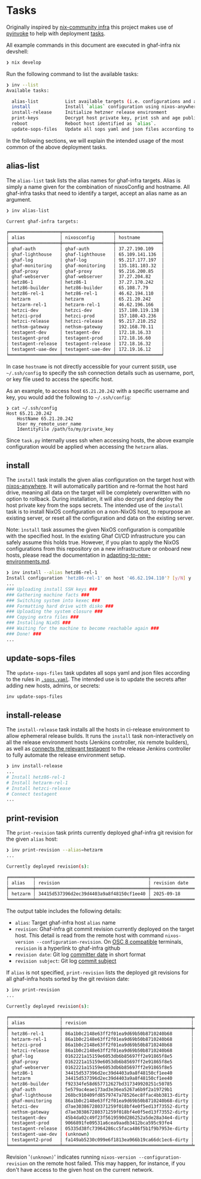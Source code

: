 <!--
SPDX-FileCopyrightText: 2022-2024 TII (SSRC) and the Ghaf contributors
SPDX-License-Identifier: CC-BY-SA-4.0
-->

# Tasks

Originally inspired by [nix-community infra](https://github.com/nix-community/infra) this project makes use of [pyinvoke](https://www.pyinvoke.org/) to help with deployment [tasks](../tasks.py).

All example commands in this document are executed in ghaf-infra nix devshell:
```bash
❯ nix develop
```

Run the following command to list the available tasks:

```bash
❯ inv --list
Available tasks:

  alias-list          List available targets (i.e. configurations and alias names)
  install             Install `alias` configuration using nixos-anywhere, deploying host private key.
  install-release     Initialize hetzner release environment
  print-keys          Decrypt host private key, print ssh and age public keys for `alias` config.
  reboot              Reboot host identified as `alias`.
  update-sops-files   Update all sops yaml and json files according to .sops.yaml rules.
```

In the following sections, we will explain the intended usage of the most common of the above deployment tasks.

## alias-list

The `alias-list` task lists the alias names for ghaf-infra targets. Alias is simply a name given for the combination of nixosConfig and hostname. All ghaf-infra tasks that need to identify a target, accept an alias name as an argument.

```bash
❯ inv alias-list

Current ghaf-infra targets:

╒═══════════════════╤═══════════════════╤═════════════════╕
│ alias             │ nixosconfig       │ hostname        │
╞═══════════════════╪═══════════════════╪═════════════════╡
│ ghaf-auth         │ ghaf-auth         │ 37.27.190.109   │
│ ghaf-lighthouse   │ ghaf-lighthouse   │ 65.109.141.136  │
│ ghaf-log          │ ghaf-log          │ 95.217.177.197  │
│ ghaf-monitoring   │ ghaf-monitoring   │ 135.181.103.32  │
│ ghaf-proxy        │ ghaf-proxy        │ 95.216.200.85   │
│ ghaf-webserver    │ ghaf-webserver    │ 37.27.204.82    │
│ hetz86-1          │ hetz86-1          │ 37.27.170.242   │
│ hetz86-builder    │ hetz86-builder    │ 65.108.7.79     │
│ hetz86-rel-1      │ hetz86-rel-1      │ 46.62.194.110   │
│ hetzarm           │ hetzarm           │ 65.21.20.242    │
│ hetzarm-rel-1     │ hetzarm-rel-1     │ 46.62.196.166   │
│ hetzci-dev        │ hetzci-dev        │ 157.180.119.138 │
│ hetzci-prod       │ hetzci-prod       │ 157.180.43.236  │
│ hetzci-release    │ hetzci-release    │ 95.217.210.252  │
│ nethsm-gateway    │ nethsm-gateway    │ 192.168.70.11   │
│ testagent-dev     │ testagent-dev     │ 172.18.16.33    │
│ testagent-prod    │ testagent-prod    │ 172.18.16.60    │
│ testagent-release │ testagent-release │ 172.18.16.32    │
│ testagent-uae-dev │ testagent-uae-dev │ 172.19.16.12    │
╘═══════════════════╧═══════════════════╧═════════════════╛

```

In case `hostname` is not directly accessible for your current `$USER`, use `~/.ssh/config` to specify the ssh connection details such as username, port, or key file used to access the specific host.

As an example, to access host `65.21.20.242` with a specific username and key, you would add the following to `~/.ssh/config`:

```
❯ cat ~/.ssh/config
Host 65.21.20.242
    HostName 65.21.20.242
    User my_remote_user_name
    IdentityFile /path/to/my/private_key
```

Since `task.py` internally uses ssh when accessing hosts, the above example configuration would be applied when accessing the `hetzarm` alias.

## install

The `install` task installs the given alias configuration on the target host with [nixos-anywhere](https://github.com/nix-community/nixos-anywhere). It will automatically partition and re-format the host hard drive, meaning all data on the target will be completely overwritten with no option to rollback. During installation, it will also decrypt and deploy the host private key from the sops secrets. The intended use of the `install` task is to install NixOS configuration on a non-NixOS host, to repurpose an existing server, or reset all the configuration and data on the existing server.

Note: `ìnstall` task assumes the given NixOS configuration is compatible with the specified host. In the existing Ghaf CI/CD infrastructure you can safely assume this holds true. However, if you plan to apply the NixOS configurations from this repository on a new infrastructure or onboard new hosts, please read the documentation in [adapting-to-new-environments.md](./adapting-to-new-environments.md).

```bash
❯ inv install --alias hetz86-rel-1
Install configuration 'hetz86-rel-1' on host '46.62.194.110'? [y/N] y
...
### Uploading install SSH keys ###
### Gathering machine facts ###
### Switching system into kexec ###
### Formatting hard drive with disko ###
### Uploading the system closure ###
### Copying extra files ###
### Installing NixOS ###
### Waiting for the machine to become reachable again ###
### Done! ###
...
```

## update-sops-files

The `update-sops-files` task updates all sops yaml and json files according to the rules in [`.sops.yaml`](../.sops.yaml). The intended use is to update the secrets after adding new hosts, admins, or secrets:

```bash
inv update-sops-files
```

## install-release

The `install-release` task installs all the hosts in ci-release environment to allow ephemeral release builds.
It runs the `install` task non-interactively on all the release environment hosts (Jenkins controller, nix remote builders), as well as [connects the relevant testagent](https://github.com/tiiuae/ghaf-infra/tree/main/hosts/hetzci#connect-test-agents) to the release Jenkins controller to fully automate the release environment setup.

```bash
❯ inv install-release
...
# Install hetz86-rel-1
# Install hetzarm-rel-1
# Install hetzci-release
# Connect testagent
...
```

## print-revision

The `print-revision` task prints currently deployed ghaf-infra git revision for the given `alias` host:

```bash
❯ inv print-revision --alias=hetzarm
...

Currently deployed revision(s):

╒═════════╤══════════════════════════════════════════╤═════════════════╤══════════════════════════════════╕
│ alias   │ revision                                 │ revision date   │ revision subject                 │
╞═════════╪══════════════════════════════════════════╪═════════════════╪══════════════════════════════════╡
│ hetzarm │ 34415d537396d2ec39d4403a9a8f48150cf1ee40 │ 2025-09-18      │ Remove older profile generations │
╘═════════╧══════════════════════════════════════════╧═════════════════╧══════════════════════════════════╛
```

The output table includes the following details:
- `alias`: Target ghaf-infra host `alias` name
- `revision`: Ghaf-infra git commit revision currently deployed on the target host. This detail is read from the remote host with command `nixos-version --configuration-revision`. On [OSC 8 compatible](https://github.com/Alhadis/OSC8-Adoption/) terminals, `revision` is a hyperlink to ghaf-infra github
- `revision date`: Git log [committer date](https://git-scm.com/docs/git-log#Documentation/git-log.txt-cs) in short format
- `revision subject`: Git log [commit subject](https://git-scm.com/docs/git-log#Documentation/git-log.txt-s)

If `alias` is not specified, `print-revision` lists the deployed git revisions for all ghaf-infra hosts sorted by the git revision date:

```bash
❯ inv print-revision
...

Currently deployed revision(s):

╒═══════════════════╤════════════════════════════════════════════════╤═════════════════╤═══════════════════════════════════════════════════════════╕
│ alias             │ revision                                       │ revision date   │ revision subject                                          │
╞═══════════════════╪════════════════════════════════════════════════╪═════════════════╪═══════════════════════════════════════════════════════════╡
│ hetz86-rel-1      │ 86a1b0c2148e63ff2f01ea9d69b50b8710240b68       │ 2025-10-06      │ Increase retry timeout on provenance failure              │
│ hetzarm-rel-1     │ 86a1b0c2148e63ff2f01ea9d69b50b8710240b68       │ 2025-10-06      │ Increase retry timeout on provenance failure              │
│ hetzci-prod       │ 86a1b0c2148e63ff2f01ea9d69b50b8710240b68       │ 2025-10-06      │ Increase retry timeout on provenance failure              │
│ hetzci-release    │ 86a1b0c2148e63ff2f01ea9d69b50b8710240b68       │ 2025-10-06      │ Increase retry timeout on provenance failure              │
│ ghaf-log          │ 0162221a15159e6053db6b85697ff2e91865f8e5       │ 2025-09-22      │ Start using zramswap module on hosts that enable zramSwap │
│ ghaf-proxy        │ 0162221a15159e6053db6b85697ff2e91865f8e5       │ 2025-09-22      │ Start using zramswap module on hosts that enable zramSwap │
│ ghaf-webserver    │ 0162221a15159e6053db6b85697ff2e91865f8e5       │ 2025-09-22      │ Start using zramswap module on hosts that enable zramSwap │
│ hetz86-1          │ 34415d537396d2ec39d4403a9a8f48150cf1ee40       │ 2025-09-18      │ Remove older profile generations                          │
│ hetzarm           │ 34415d537396d2ec39d4403a9a8f48150cf1ee40       │ 2025-09-18      │ Remove older profile generations                          │
│ hetz86-builder    │ f92334fe58d657712627bd317349920251c50785       │ 2025-08-07      │ developers: Add Gayathri                                  │
│ ghaf-auth         │ 5e579ac4eae173ad3e36ea5267a6b9f2a19729b1       │                 │                                                           │
│ ghaf-lighthouse   │ 268bc910409fd8579747a78526ec8ffac4bb3813-dirty │                 │                                                           │
│ ghaf-monitoring   │ 86a1b0c2148e63ff2f01ea9d69b50b8710240b68-dirty │                 │                                                           │
│ hetzci-dev        │ d7ae303867280371259f018bf4e0f5ed13f73552-dirty │                 │                                                           │
│ nethsm-gateway    │ d7ae303867280371259f018bf4e0f5ed13f73552-dirty │                 │                                                           │
│ testagent-dev     │ 45b4da02c49f23f5619590d286252a5de28a34e4-dirty │                 │                                                           │
│ testagent-prod    │ 9066891fe09531a6cea9aadb3412bca595c93fe4       │                 │                                                           │
│ testagent-release │ 05335d38fc73964286cc5faca486f5b1f9b7953e-dirty │                 │                                                           │
│ testagent-uae-dev │ (unknown)                                      │                 │                                                           │
│ testagent2-prod   │ fa149ab5230c099e6f1813ea966b19ca66dc1ec6-dirty │                 │                                                           │
╘═══════════════════╧════════════════════════════════════════════════╧═════════════════╧═══════════════════════════════════════════════════════════╛
```

Revision '`(unknown)`' indicates running `nixos-version --configuration-revision` on the remote host failed.
This may happen, for instance, if you don't have access to the given host on the current network.
